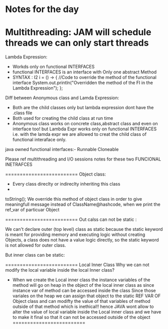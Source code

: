 Notes for the day
=========================
Multithreading:
JAM will schedule threads 
we can only start threads
=========================
Lambda Expression:
- Workds only on functional INTERFACES
- functional INTERFACES is an interface with Only one abstract Method
- SYNTAX : 
        I2 i = () -> {
            //Code to override the method of the functional interface
            System.out.println("Overridden the method of the FI in the Lambda Expression");
        };

Diff between Anonymous class and Lamda Expression:
- Both are the child classes only but lambda expression dont have the .class file
- Both used for creating the child class at run time
- Anonymous class works on concrete class,abstract class and even on interface too! but Lambda Expr works only on functional INTERFACES i.e. with the lamda expr we are allowed to creat the child class of functional interaface only.

java owned functional interfaces:- 
Runnable
Cloneable

Please ref multithreading and I/O sessions notes for these two FUNCIONAL INETRAFCES

=========================
Object class:
- Every class direclty or indireclty inheriting this class
- 

toString();
We override this method of object class in order to give meaningfull message instead of ClassName@hashcode, when we print the ref_var of particuar Object

=========================
Out calss can not be static :

We can't declare outer (top level) class as static because the static keyword is meant for providing memory and executing logic without creating Objects, a class does not have a value logic directly, so the static keyword is not allowed for outer class.

But inner class can be static:

=========================
Local Inner Class
Why we can not modify the local variable inside the local Inner class?
- When we create the Local inner class the instance variables of the method will go on heap in the object of the local inner class as since instance var of method can be accessed inside the class
Since those variales on the heap we can assign that object to the static REF VAR OF Object class and
can modifty the value of that variables of method outside of that method
which is inethical!! hence JAVA wont allow to alter the value of local variable inside the Local 
inner class and we have to make it final so that it can not be accessed outside of the object
=========================
